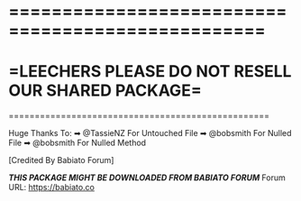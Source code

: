 ==================================================
==================================================
=LEECHERS PLEASE DO NOT RESELL OUR SHARED PACKAGE=
==================================================
==================================================

Huge Thanks To:
➡ @TassieNZ For Untouched File
➡ @bobsmith For Nulled File
➡ @bobsmith For Nulled Method

[Credited By Babiato Forum]

***THIS PACKAGE MIGHT BE DOWNLOADED FROM BABIATO FORUM***
Forum URL: https://babiato.co
